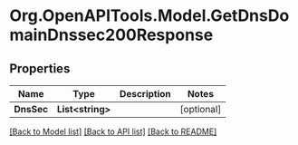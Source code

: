 # Org.OpenAPITools.Model.GetDnsDomainDnssec200Response

## Properties

Name | Type | Description | Notes
------------ | ------------- | ------------- | -------------
**DnsSec** | **List&lt;string&gt;** |  | [optional] 

[[Back to Model list]](../README.md#documentation-for-models) [[Back to API list]](../README.md#documentation-for-api-endpoints) [[Back to README]](../README.md)

